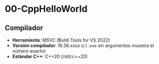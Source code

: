 # 00-CppHelloWorld
## Compilador

- **Herramienta**: MSVC (Build Tools for VS 2022)  
- **Versión compilador**: 19.36.xxxx (`cl.exe` sin argumentos muestra el número exacto)  
- **Estándar C++**: C++20 (/std:c++20)